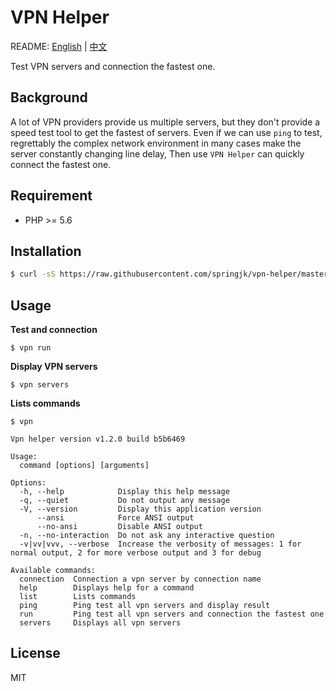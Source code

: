 # VPN Helper

README: [English](https://github.com/springjk/vpn-helper/blob/master/README.md) | [中文](https://github.com/springjk/vpn-helper/blob/master/README-zh.md)

Test VPN servers and connection the fastest one.

## Background

A lot of VPN providers provide us multiple servers, but they don't provide a speed test tool to get the fastest of servers. Even if we can use `ping` to test, regrettably the complex network environment in many cases make the server constantly changing line delay, Then use `VPN Helper` can quickly connect the fastest one.

## Requirement

* PHP >= 5.6

## Installation

``` bash
$ curl -sS https://raw.githubusercontent.com/springjk/vpn-helper/master/installer | php
```

## Usage

**Test and connection**

``` shell
$ vpn run
```

**Display VPN servers**

``` shell
$ vpn servers
```

**Lists commands**

``` shell
$ vpn

Vpn helper version v1.2.0 build b5b6469

Usage:
  command [options] [arguments]

Options:
  -h, --help            Display this help message
  -q, --quiet           Do not output any message
  -V, --version         Display this application version
      --ansi            Force ANSI output
      --no-ansi         Disable ANSI output
  -n, --no-interaction  Do not ask any interactive question
  -v|vv|vvv, --verbose  Increase the verbosity of messages: 1 for normal output, 2 for more verbose output and 3 for debug

Available commands:
  connection  Connection a vpn server by connection name
  help        Displays help for a command
  list        Lists commands
  ping        Ping test all vpn servers and display result
  run         Ping test all vpn servers and connection the fastest one
  servers     Displays all vpn servers
```
## License

MIT

